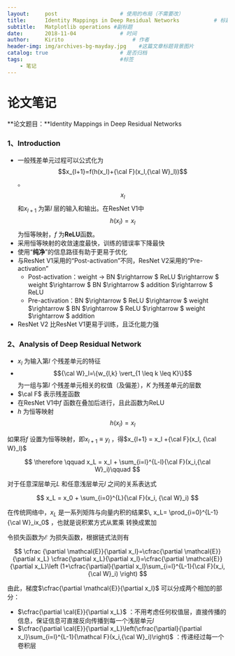 ```yaml
---
layout:     post                    # 使用的布局（不需要改）
title:      Identity Mappings in Deep Residual Networks           # 标题 
subtitle:   Matplotlib operations #副标题
date:       2018-11-04              # 时间
author:     Kirito                      # 作者
header-img: img/archives-bg-mayday.jpg    #这篇文章标题背景图片
catalog: true                       # 是否归档
tags:                               #标签
    - 笔记
---
```




# 论文笔记

**论文题目：**Identity Mappings in Deep Residual Networks

### 1、Introduction

- 一般残差单元过程可以公式化为 $$x_{l+1}=f(h(x_l)+{\cal F}(x_l,{\cal W}_l))$$ 。$$x_l$$ 和$x_{l+1}$ 为第$l$ 层的输入和输出。在ResNet V1中$$h(x_l)=x_l$$ 为恒等映射，$f$ 为**ReLU**函数。
- 采用恒等映射的收敛速度最快，训练的错误率下降最快
- 使用“**纯净**”的信息路径有助于更易于优化
- 与ResNet V1采用的“Post-activation”不同，ResNet V2采用的“Pre-activation”
  - Post-activation：weight $\rightarrow$ BN $\rightarrow $ ReLU $\rightarrow $ weight $\rightarrow $ BN $\rightarrow $ addition $\rightarrow $ ReLU
  - Pre-activation：BN $\rightarrow $ ReLU $\rightarrow $ weight $\rightarrow $ BN $\rightarrow $ ReLU $\rightarrow $ weight $\rightarrow $ addition
- ResNet V2 比ResNet V1更易于训练，且泛化能力强

### 2、Analysis of Deep Residual Network

- $x_l$ 为输入第$l$ 个残差单元的特征
- $${\cal W}_l=\{w_{l,k} \vert_{1 \leq k \leq K}\}$$ 为一组与第$l$ 个残差单元相关的权值（及偏差），$K$ 为残差单元的层数
- $\cal F$ 表示残差函数
- 在ResNet V1中$f$ 函数在叠加后进行，且此函数为ReLU
- $h$ 为恒等映射$$h(x_l)=x_l$$

如果将$f$ 设置为恒等映射，即$x_{l+1}\equiv y_l$ ，得$x_{l+1} = x_l +{\cal F}(x_l, {\cal W}_l)$

$$
\therefore \qquad x_L = x_l + \sum_{i=l}^{L-l}{\cal F}(x_i,{\cal W}_i)\qquad 
$$

对于任意深层单元$L$ 和任意浅层单元$l$ 之间的关系表达式


$$
x_L = x_0 + \sum_{i=0}^{L}{\cal F}(x_i, {\cal W}_i)
$$

在传统网络中，$x_L$ 是一系列矩阵与向量内积的结果$\, x_L= \prod_{i=0}^{L-1}{\cal W}_ix_0$  ，也就是说积累方式从累乘 转换成累加

令损失函数为$\mathcal{E}$ 为损失函数，根据链式法则有


$$
\cfrac {\partial \mathcal{E}}{\partial x_l}=\cfrac{\partial \mathcal{E}}{\partial x_L} \cfrac{\partial x_L}{\partial x_l}=\cfrac{\partial \mathcal{E}}{\partial x_L}\left (1+\cfrac{\partial}{\partial x_l}\sum_{i=l}^{L-1}{\cal F}(x_i,{\cal W}_i) \right)
$$

由此，梯度$\cfrac{\partial \mathcal{E}}{\partial x_l}$ 可以分成两个相加的部分：

- $\cfrac{\partial \cal{E}}{\partial x_L}$ ：不用考虑任何权值层，直接传播的信息，保证信息可直接反向传播到每一个浅层单元$l$
- $\cfrac{\partial \cal{E}}{\partial x_L}\left(\cfrac{\partial}{\partial x_l}\sum_{i=l}^{L-1}{\mathcal F}(x_i,{\cal W}_i)\right)$ ：传递经过每一个卷积层























<html>

<head>
<title>MathJax TeX Test Page</title>
<script type="text/x-mathjax-config">
  MathJax.Hub.Config({tex2jax: {inlineMath: [['$','$'], ['\\(','\\)']]}});
</script>
<script type="text/javascript" async src="https://cdn.mathjax.org/mathjax/latest/MathJax.js?config=TeX-AMS_CHTML">
</script>
</head>
<body>